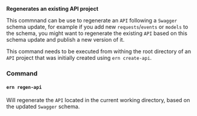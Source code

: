 **Regenerates an existing API project**

This commnand can be use to regenerate an `API` following a `Swagger` schema update, for example if you add new `requests`/`events` or `models` to the schema, you might want to regenerate the existing `API` based on this schema update and publish a new version of it.

This command needs to be executed from withing the root directory of an `API` project that was initially created using `ern create-api`.

### Command

#### `ern regen-api`

Will regenerate the `API` located in the current working directory, based on the updated `Swagger` schema.